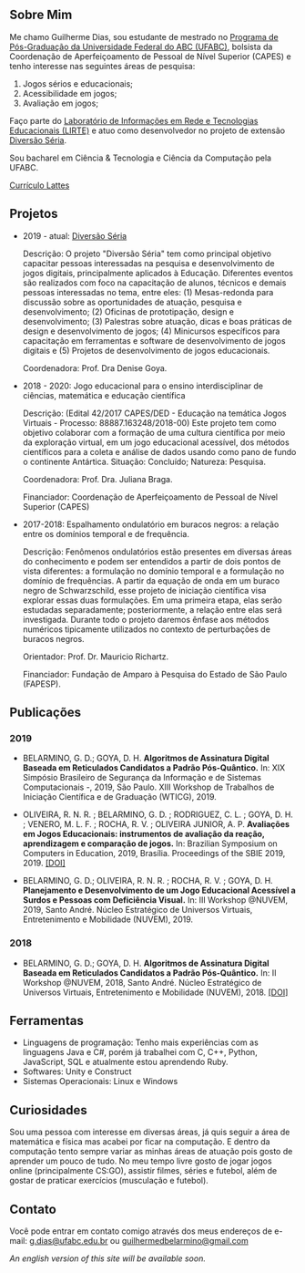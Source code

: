 ## Sobre Mim

Me chamo Guilherme Dias, sou estudante de mestrado no [Programa de Pós-Graduação da Universidade Federal do ABC (UFABC)](http://poscomp.ufabc.edu.br/), bolsista da Coordenação de Aperfeiçoamento de Pessoal de Nível Superior (CAPES) e tenho interesse nas seguintes áreas de pesquisa:

1. Jogos sérios e educacionais;
2. Acessibilidade em jogos;
3. Avaliação em jogos;

Faço parte do [Laboratório de Informações em Rede e Tecnologias Educacionais (LIRTE)](http://pesquisa.ufabc.edu.br/lirte/equipe/) e atuo como desenvolvedor no projeto de extensão [Diversão Séria](http://pesquisa.ufabc.edu.br/lirte/diversaoseria/).

Sou bacharel em Ciência & Tecnologia e Ciência da Computação pela UFABC.

[Currículo Lattes](http://lattes.cnpq.br/5796614941164391)

## Projetos

- 2019 - atual: [Diversão Séria](https://github.com/diversao-seria)

  Descrição: O projeto "Diversão Séria" tem como principal objetivo capacitar pessoas interessadas na pesquisa e desenvolvimento de jogos digitais, principalmente aplicados à Educação. Diferentes eventos são realizados com foco na capacitação de alunos, técnicos e demais pessoas interessadas no tema, entre eles: (1) Mesas-redonda para discussão sobre as oportunidades de atuação, pesquisa e desenvolvimento; (2) Oficinas de prototipação, design e desenvolvimento; (3) Palestras sobre atuação, dicas e boas práticas de design e desenvolvimento de jogos; (4) Minicursos específicos para capacitação em ferramentas e software de desenvolvimento de jogos digitais e (5) Projetos de desenvolvimento de jogos educacionais.
  
  Coordenadora: Prof. Dra Denise Goya.

- 2018 - 2020: Jogo educacional para o ensino interdisciplinar de ciências, matemática e educação científica

  Descrição: (Edital 42/2017 CAPES/DED - Educação na temática Jogos Virtuais - Processo: 88887.163248/2018-00) Este projeto tem como objetivo colaborar com a formação de uma cultura científica por meio da exploração virtual, em um jogo educacional acessível, dos métodos científicos para a coleta e análise de dados usando como pano de fundo o continente Antártica.
Situação: Concluído; Natureza: Pesquisa.

  Coordenadora: Prof. Dra. Juliana Braga.
  
  Financiador: Coordenação de Aperfeiçoamento de Pessoal de Nível Superior (CAPES)

- 2017-2018: Espalhamento ondulatório em buracos negros: a relação entre os domínios temporal e de frequência.

  Descrição: Fenômenos ondulatórios estão presentes em diversas áreas do conhecimento e podem ser entendidos a partir de dois pontos de vista diferentes: a formulação no domínio temporal e a formulação no domínio de frequências. A partir da equação de onda em um buraco negro de Schwarzschild, esse projeto de iniciação científica visa explorar essas duas formulações. Em uma primeira etapa, elas serão estudadas separadamente; posteriormente, a relação entre elas será investigada. Durante todo o projeto daremos ênfase aos métodos numéricos tipicamente utilizados no contexto de perturbações de buracos negros.
  
  Orientador: Prof. Dr. Mauricio Richartz.
  
  Financiador: Fundação de Amparo à Pesquisa do Estado de São Paulo (FAPESP).

## Publicações

### 2019
-  BELARMINO, G. D.; GOYA, D. H. **Algoritmos de Assinatura Digital Baseada em Reticulados Candidatos a Padrão Pós-Quântico.** In: XIX Simpósio Brasileiro de Segurança da Informação e de Sistemas Computacionais -, 2019, São Paulo. XIII Workshop de Trabalhos de Iniciação Científica e de Graduação (WTICG), 2019.

- OLIVEIRA, R. N. R. ; BELARMINO, G. D. ; RODRIGUEZ, C. L. ; GOYA, D. H. ; VENERO, M. L. F. ; ROCHA, R. V. ; OLIVEIRA JUNIOR, A. P. **Avaliações em Jogos Educacionais: instrumentos de avaliação da reação, aprendizagem e comparação de jogos.** In: Brazilian Symposium on Computers in Education, 2019, Brasília. Proceedings of the SBIE 2019, 2019. [[DOI]](http://dx.doi.org/10.5753/cbie.sbie.2019.972)

- BELARMINO, G. D.; OLIVEIRA, R. N. R. ; ROCHA, R. V. ; GOYA, D. H. **Planejamento e Desenvolvimento de um Jogo Educacional Acessível a Surdos e Pessoas com Deficiência Visual.** In: III Workshop @NUVEM, 2019, Santo André. Núcleo Estratégico de Universos Virtuais, Entretenimento e Mobilidade (NUVEM), 2019.

### 2018

- BELARMINO, G. D.; GOYA, D. H. **Algoritmos de Assinatura Digital Baseada em Reticulados Candidatos a Padrão Pós-Quântico.** In: II Workshop @NUVEM, 2018, Santo André. Núcleo Estratégico de Universos Virtuais, Entretenimento e Mobilidade (NUVEM), 2018. [[DOI]](https://doi.org/10.5281/zenodo.3783909)

## Ferramentas

- Linguagens de programação: Tenho mais experiências com as linguagens Java e C#, porém já trabalhei com C, C++, Python, JavaScript, SQL e atualmente estou aprendendo Ruby.
- Softwares: Unity e Construct
- Sistemas Operacionais: Linux e Windows

## Curiosidades

Sou uma pessoa com interesse em diversas áreas, já quis seguir a área de matemática e física mas acabei por ficar na computação. E dentro da computação tento sempre variar as minhas áreas de atuação pois gosto de aprender um pouco de tudo. No meu tempo livre gosto de jogar jogos online (principalmente CS:GO), assistir filmes, séries e futebol, além de gostar de praticar exercícios (musculação e futebol).


## Contato

Você pode entrar em contato comigo através dos meus endereços de e-mail: g.dias@ufabc.edu.br ou guilhermedbelarmino@gmail.com

*An english version of this site will be available soon.*
